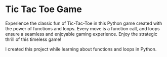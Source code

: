 # Tic Tac Toe Game

Experience the classic fun of Tic-Tac-Toe in this Python game created with the power of functions and loops. Every move is a function call, and loops ensure a seamless and enjoyable gaming experience. Enjoy the strategic thrill of this timeless game!

I created this project while learning about functions and loops in Python.
